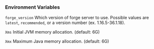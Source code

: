 ### Environment Variables
`forge_version` Which version of forge server to use. Possible values are `latest`, `recommended`, or a version number (ex. 1.16.5-36.1.18).

`Xms` Initial JVM memory allocation. (default: 6G)

`Xmx` Maximum Java memory allocation. (default: 6G)
